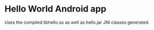 # Hello World Android app
Uses the compiled libhello.so as well as hello.jar JNI classes generated.
